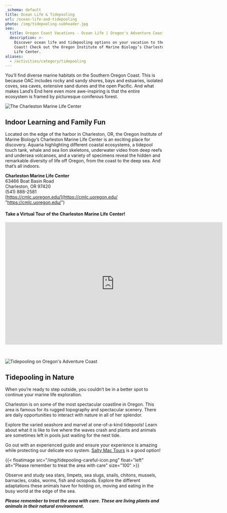 ```yaml
---
_schema: default
title: Ocean Life & Tidepooling
url: /ocean-life-and-tidepooling
photo: /img/tidepooling-subheader.jpg
seo:
  title: Oregon Coast Vacations - Ocean Life | Oregon's Adventure Coast
  description: >-
    Discover ocean life and tidepooling options on your vacation to the Oregon
    Coast! Check out the Oregon Institute of Marine Biology’s Charleston Marine
    Life Center.
aliases:
  - /activities/category/tidepooling
---
```

You’ll find diverse marine habitats on the Southern Oregon Coast.  This is because OAC includes rocky and sandy shores, bays and estuaries, isolated coves, sea caves, extensive sand dunes and the open Pacific. And what makes Land’s End here even more awe-inspiring is that the entire ecosystem is framed by picturesque coniferous forest.

<div class="margin-20px-top"></div>

![The Charleston Marine Life Center](/img/charleston-marine-life-center.jpg)

## Indoor Learning and Family Fun

Located on the edge of the harbor in Charleston, OR, the Oregon Institute of Marine Biology’s Charleston Marine Life Center is an exciting place for discovery. Aquaria highlighting different coastal ecosystems, a tidepool touch tank, whale and sea lion skeletons, underwater video from deep reefs and undersea volcanoes, and a variety of specimens reveal the hidden and remarkable diversity of life off Oregon, from the coast to the deep sea.  And that’s all indoors.

**Charleston Marine Life Center**<br> 63466 Boat Basin Road<br> Charleston, OR 97420<br> (541) 888-2581<br> [https://cmlc.uoregon.edu/](https://cmlc.uoregon.edu/ "https://cmlc.uoregon.edu/")

<div class="margin-50px-top"></div>

#### Take a Virtual Tour of the Charleston Marine Life Center!

<iframe src="https://www.facebook.com/plugins/video.php?href=https%3A%2F%2Fwww.facebook.com%2FThatOregonLife%2Fvideos%2F1771112492987177%2F&amp;show_text=0&amp;width=695" width="695" height="391" style="border:none;overflow:hidden" scrolling="no" frameborder="0" allowtransparency="true" allowfullscreen="true"></iframe>

&nbsp;

<div class="margin-50px-top"></div>

![Tidepooling on Oregon's Adventure Coast](/img/tidepooling-pointing-at-anemones.jpg)

## Tidepooling in Nature

When you’re ready to step outside, you couldn’t be in a better spot to continue your marine life exploration.

Charleston is on some of the most spectacular coastline in Oregon. This area is famous for its rugged topography and spectacular scenery. There are daily opportunities to interact with nature in all of her splendor.

Explore the varied seashore and marvel at one-of-a-kind tidepools! Learn about what it is like to live where the waves crash and plants and animals are sometimes left in pools just waiting for the next tide.

Go out with an experienced guide and ensure your experience is amazing while protecting our delicate eco system. [Salty Mac Tours](https://www.saltymactours.com/) is a good option!

{{< floatimage src="/img/tidepooling-careful-icon.png" float="left" alt="Please remember to treat the area with care" size="100" >}}

Observe and study sea stars, limpets, sea slugs, snails, chitons, mussels, barnacles, crabs, worms, fish and octopods. Explore the different adaptations these animals have for holding on, moving and eating in the busy world at the edge of the sea.

***Please remember to treat the area with care.  These are living plants and animals in their natural environment.***